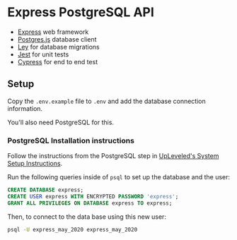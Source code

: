 # Express PostgreSQL API

- [Express](https://nextjs.org/) web framework
- [Postgres.js](https://github.com/porsager/postgres) database client
- [Ley](https://github.com/lukeed/ley) for database migrations
- [Jest](https://jestjs.io/en/) for unit tests
- [Cypress](https://www.cypress.io/) for end to end test

## Setup

Copy the `.env.example` file to `.env` and add the database connection information.

You'll also need PostgreSQL for this.

### PostgreSQL Installation instructions

Follow the instructions from the PostgreSQL step in [UpLeveled's System Setup Instructions](https://github.com/upleveled/system-setup/blob/master/readme.md).

Run the following queries inside of `psql` to set up the database and the user:

```sql
CREATE DATABASE express;
CREATE USER express WITH ENCRYPTED PASSWORD 'express';
GRANT ALL PRIVILEGES ON DATABASE express TO express;
```

Then, to connect to the data base using this new user:

```sh
psql -U express_may_2020 express_may_2020
```

<!--
SET ROLE express;
\connect express;
-->
